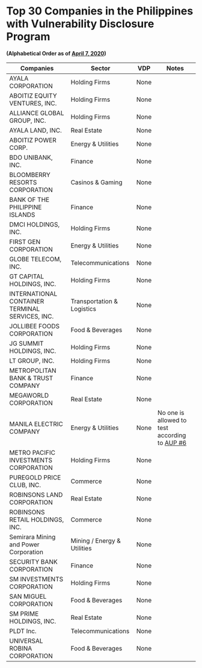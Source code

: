 # Top 30 Companies in the Philippines with Vulnerability Disclosure Program
**(Alphabetical Order as of [April 7, 2020](https://www.pse.com.ph/stockMarket/marketInfo-marketActivity.html?tab=1))**

| Companies   | Sector | VDP | Notes |
| --------- | ------- | ------- | ------- |
| AYALA CORPORATION | Holding Firms | None |
| ABOITIZ EQUITY VENTURES, INC. | Holding Firms | None |
| ALLIANCE GLOBAL GROUP, INC. | Holding Firms | None |
| AYALA LAND, INC. | Real Estate | None |
| ABOITIZ POWER CORP. | Energy & Utilities | None |
| BDO UNIBANK, INC. | Finance | None |
| BLOOMBERRY RESORTS CORPORATION | Casinos & Gaming | None |
| BANK OF THE PHILIPPINE ISLANDS | Finance | None |
| DMCI HOLDINGS, INC. | Holding Firms | None |
| FIRST GEN CORPORATION | Energy & Utilities | None |
| GLOBE TELECOM, INC. | Telecommunications | None |
| GT CAPITAL HOLDINGS, INC. | Holding Firms | None |
| INTERNATIONAL CONTAINER TERMINAL SERVICES, INC. | Transportation & Logistics | None |
| JOLLIBEE FOODS CORPORATION | Food & Beverages | None |
| JG SUMMIT HOLDINGS, INC. | Holding Firms | None |
| LT GROUP, INC. | Holding Firms | None |
| METROPOLITAN BANK & TRUST COMPANY | Finance | None |
| MEGAWORLD CORPORATION | Real Estate | None |
| MANILA ELECTRIC COMPANY | Energy & Utilities | None | No one is allowed to test according to [AUP #6](https://developers.meralco.com.ph/terms) |
| METRO PACIFIC INVESTMENTS CORPORATION | Holding Firms | None |
| PUREGOLD PRICE CLUB, INC. | Commerce | None |
| ROBINSONS LAND CORPORATION | Real Estate | None |
| ROBINSONS RETAIL HOLDINGS, INC. | Commerce | None |
| Semirara Mining and Power Corporation | Mining / Energy & Utilities | None |
| SECURITY BANK CORPORATION | Finance | None |
| SM INVESTMENTS CORPORATION | Holding Firms | None |
| SAN MIGUEL CORPORATION | Food & Beverages | None |
| SM PRIME HOLDINGS, INC. | Real Estate | None |
| PLDT Inc. | Telecommunications | None |
| UNIVERSAL ROBINA CORPORATION | Food & Beverages | None |
